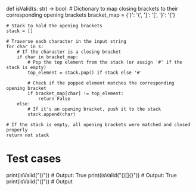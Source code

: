 def isValid(s: str) -> bool:
    # Dictionary to map closing brackets to their corresponding opening brackets
    bracket_map = {')': '(', ']': '[', '}': '{'}
    
    # Stack to hold the opening brackets
    stack = []
    
    # Traverse each character in the input string
    for char in s:
        # If the character is a closing bracket
        if char in bracket_map:
            # Pop the top element from the stack (or assign '#' if the stack is empty)
            top_element = stack.pop() if stack else '#'
            
            # Check if the popped element matches the corresponding opening bracket
            if bracket_map[char] != top_element:
                return False
        else:
            # If it's an opening bracket, push it to the stack
            stack.append(char)
    
    # If the stack is empty, all opening brackets were matched and closed properly
    return not stack

# Test cases
print(isValid("()"))      # Output: True
print(isValid("()[]{}"))  # Output: True
print(isValid("(]"))      # Output
